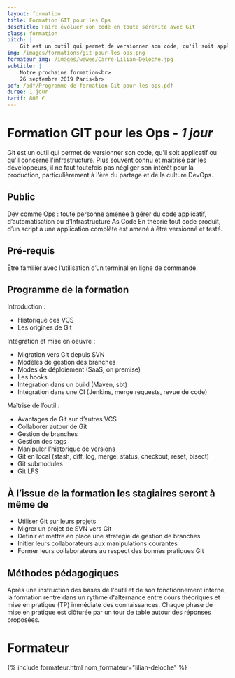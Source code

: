 ```yaml
---
layout: formation
title: Formation GIT pour les Ops
desctitle: Faire évoluer son code en toute sérénité avec Git
class: formation
pitch: |
    Git est un outil qui permet de versionner son code, qu'il soit applicatif ou qu'il concerne l'infrastructure. Plus souvent connu et maîtrisé par les développeurs, il ne faut toutefois pas négliger son intérêt pour la production, particulièrement à l'ère du partage et de la culture DevOps.
img: /images/formations/git-pour-les-ops.png
formateur_img: /images/wewes/Carre-Lilian-Deloche.jpg
subtitle: |
    Notre prochaine formation<br>
    26 septembre 2019 Paris<br>
pdf: /pdf/Programme-de-formation-Git-pour-les-ops.pdf
duree: 1 jour
tarif: 800 €
---
```


# Formation GIT pour les Ops - *1 jour*

Git est un outil qui permet de versionner son code, qu'il soit applicatif ou qu'il concerne l'infrastructure. Plus souvent connu et maîtrisé par les développeurs, il ne faut toutefois pas négliger son intérêt pour la production, particulièrement à l'ère du partage et de la culture DevOps.

## Public

Dev comme Ops : toute personne amenée à gérer du code applicatif, d’automatisation ou d’Infrastructure As Code
En théorie tout code produit, d’un script à une application complète est amené à être versionné et testé.

## Pré-requis

Être familier avec l’utilisation d’un terminal en ligne de commande.

## Programme de la formation

Introduction :
* Historique des VCS
* Les origines de Git

Intégration et mise en oeuvre :
* Migration vers Git depuis SVN
* Modèles de gestion des branches
* Modes de déploiement (SaaS, on premise)
* Les hooks
* Intégration dans un build (Maven, sbt)
* Intégration dans une CI (Jenkins, merge requests, revue de code)

Maîtrise de l’outil :
* Avantages de Git sur d’autres VCS
* Collaborer autour de Git
* Gestion de branches
* Gestion des tags
* Manipuler l’historique de versions
* Git en local (stash, diff, log, merge, status, checkout, reset, bisect)
* Git submodules
* Git LFS


## À l’issue de la formation les stagiaires seront à même de
 
* Utiliser Git sur leurs projets
* Migrer un projet de SVN vers Git
* Définir et mettre en place une stratégie de gestion de branches
* Initier leurs collaborateurs aux manipulations courantes
* Former leurs collaborateurs au respect des bonnes pratiques Git


## Méthodes pédagogiques

Après une instruction des bases de l'outil et de son fonctionnement interne, la formation rentre dans un rythme d'alternance entre cours théoriques et mise en pratique (TP) immédiate des connaissances. 
Chaque phase de mise en pratique est clôturée par un tour de table autour des réponses proposées.

# Formateur

{% include formateur.html nom_formateur="lilian-deloche" %}

